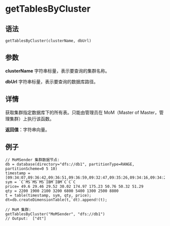 # getTablesByCluster

## 语法

`getTablesByCluster(clusterName, dbUrl)`

## 参数

**clusterName** 字符串标量，表示要查询的集群名称。

**dbUrl** 字符串标量，表示要查询的数据库路径。

## 详情

获取集群指定数据库下的所有表。只能由管理员在 MoM（Master of Master，管理集群）上执行该函数。

**返回值**：字符串向量。

## 例子

```
// MoMSender 集群数据节点:
db = database(directory="dfs://db1", partitionType=RANGE, partitionScheme=0 5 10)
timestamp = [09:34:07,09:36:42,09:36:51,09:36:59,09:32:47,09:35:26,09:34:16,09:34:26,09:38:12]
sym = `C`MS`MS`MS`IBM`IBM`C`C`C
price= 49.6 29.46 29.52 30.02 174.97 175.23 50.76 50.32 51.29
qty = 2200 1900 2100 3200 6800 5400 1300 2500 8800
t = table(timestamp, sym, qty, price);
dt=db.createDimensionTable(t,`dt).append!(t);

// MoM 集群:
getTablesByCluster("MoMSender", "dfs://db1")
// Output:  ["dt"]
```

